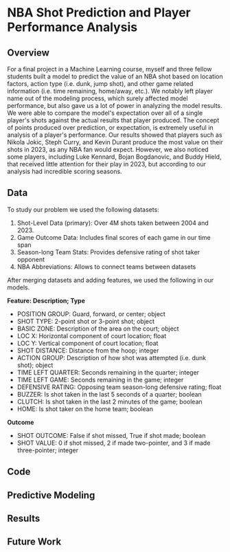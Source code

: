 # NBA Shot Prediction and Player Performance Analysis

## Overview
For a final project in a Machine Learning course, myself and three fellow students built a model to predict the value of an NBA shot based on location factors, action type (i.e. dunk, jump shot), and other game related information (i.e. time remaining, home/away, etc.). We notably left player name out of the modeling process, which surely affected model performance, but also gave us a lot of power in analyzing the model results. We were able to compare the model's expectation over all of a single player's shots against the actual results that player produced. The concept of points produced over prediction, or expectation, is extremely useful in analysis of a player's performance. Our results showed that players such as Nikola Jokic, Steph Curry, and Kevin Durant produce the most value on their shots in 2023, as any NBA fan would expect. However, we also noticed some players, including Luke Kennard, Bojan Bogdanovic, and Buddy Hield, that received little attention for their play in 2023, but according to our analysis had incredible scoring seasons.

## Data
To study our problem we used the following datasets:

1. Shot-Level Data (primary): Over 4M shots taken between 2004 and 2023.
2. Game Outcome Data: Includes final scores of each game in our time span
3. Season-long Team Stats: Provides defensive rating of shot taker opponent
4. NBA Abbreviations: Allows to connect teams between datasets

After merging datasets and adding features, we used the following in our models.

**Feature: Description; Type**

- POSITION GROUP: Guard, forward, or center; object
- SHOT TYPE: 2-point shot or 3-point shot; object
- BASIC ZONE: Description of the area on the court; object
- LOC X: Horizontal component of court location; float
- LOC Y: Vertical component of court location; float
- SHOT DISTANCE: Distance from the hoop; integer
- ACTION GROUP: Description of how shot was attempted (i.e. dunk shot); object
- TIME LEFT QUARTER: Seconds remaining in the quarter; integer
- TIME LEFT GAME: Seconds remaining in the game; integer
- DEFENSIVE RATING: Opposing team season-long defensive rating; float
- BUZZER: Is shot taken in the last 5 seconds of a quarter; boolean
- CLUTCH: Is shot taken in the last 2 minutes of the game; boolean
- HOME: Is shot taker on the home team; boolean

**Outcome**

- SHOT OUTCOME: False if shot missed, True if shot made; boolean
- SHOT VALUE: 0 if shot missed, 2 if made two-pointer, and 3 if made three-pointer; integer


## Code

## Predictive Modeling

## Results

## Future Work
